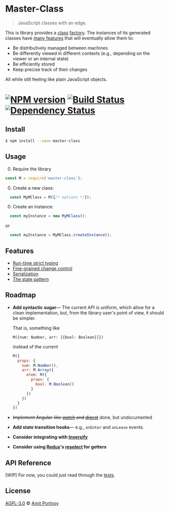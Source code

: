 # Master-Class

> JavaScript classes with an edge.


This is library provides a [class](https://developer.mozilla.org/en/docs/Web/JavaScript/Reference/Classes) [factory](https://en.wikipedia.org/wiki/Factory_%28object-oriented_programming%29). The instances of its generated classes have [many features](#Features) that will eventually allow them to:

- Be distributively managed between machines
- Be differently viewed in different contexts (e.g., depending on the viewer or an internal state)
- Be efficiently stored
- Keep precise track of their changes

 All while still feeling like plain JavaScript objects.

#  [![NPM version][npm-image]][npm-url] [![Build Status][travis-image]][travis-url] [![Dependency Status][daviddm-image]][daviddm-url]


## Install

```sh
$ npm install --save master-class
```


## Usage

0. Require the library
```js
const M = require('master-class');
```

0. Create a new class:
```js
  const MyMClass = M({/* options */});
```

0. Create an instance:
```js
  const myInstance = new MyMClass();
```
or
```js
  const myInstance = MyMClass.createInstance();
```

## <a name="Features"></a>Features

* [Run-time strict typing](docs/strict-typing.md)
* [Fine-grained change control](docs/change-control.md)
* [Serialization](docs/serialization.md)
* [The state pattern](docs/state-pattern.md)

## Roadmap


* **Add syntactic sugar**— The current API is uniform, which allow for a clean implementation, but, from the library user's point of view, it should be simpler. 

  That is, something like

  `M({num: Number, arr: [{bool: Boolean}]})`
  
  instead of the current
  
  ```js
  M({
    props: {
      num: M.Number(),
      arr: M.Array({
        elem: M({
          props: {
            bool: M.Boolean()
          }
        })
      })
    }
  })
  ```
* ~~Implement Angular-like [watch](https://docs.angularjs.org/api/ng/type/$rootScope.Scope#$watch) and [digest](https://docs.angularjs.org/api/ng/type/$rootScope.Scope#$digest)~~ done, but undocumented

* **Add state transition hooks**— e.g., `onEnter` and `onLeave` events.

* **Consider integrating with [Inversify](http://inversify.io/)**

* **Consider using [Redux](https://github.com/reactjs/redux)'s [reselect](https://github.com/reactjs/reselect) for getters**


## API Reference

[WIP] For now, you could just read through the [tests](https://github.com/CardForest/master-class/tree/master/test).

## License

[AGPL-3.0](http://www.gnu.org/licenses/agpl-3.0.en.html) © [Amit Portnoy](https://github.com/amitport)

[npm-image]: https://badge.fury.io/js/master-class.svg
[npm-url]: https://npmjs.org/package/master-class
[travis-image]: https://travis-ci.org/CardForest/master-class.svg?branch=master
[travis-url]: https://travis-ci.org/CardForest/master-class
[daviddm-image]: https://david-dm.org/CardForest/master-class.svg?theme=shields.io
[daviddm-url]: https://david-dm.org/CardForest/master-class
